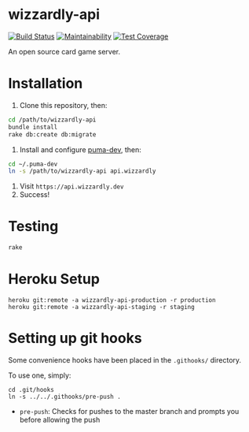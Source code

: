 # wizzardly-api

[![Build Status](https://semaphoreci.com/api/v1/wizzardly/wizzardly-api/branches/master/badge.svg)](https://semaphoreci.com/wizzardly/wizzardly-api)
[![Maintainability](https://api.codeclimate.com/v1/badges/3817b057abd79f487c3d/maintainability)](https://codeclimate.com/github/wizzardly/wizzardly-api/maintainability)
[![Test Coverage](https://api.codeclimate.com/v1/badges/3817b057abd79f487c3d/test_coverage)](https://codeclimate.com/github/wizzardly/wizzardly-api/test_coverage)

An open source card game server.

# Installation

1. Clone this repository, then:

```bash
cd /path/to/wizzardly-api
bundle install
rake db:create db:migrate
```

1. Install and configure [puma-dev](https://github.com/puma/puma-dev), then:

```bash
cd ~/.puma-dev
ln -s /path/to/wizzardly-api api.wizzardly
```

1. Visit `https://api.wizzardly.dev`
1. Success!

# Testing

```bash
rake
```

# Heroku Setup

```
heroku git:remote -a wizzardly-api-production -r production
heroku git:remote -a wizzardly-api-staging -r staging
```

# Setting up git hooks

Some convenience hooks have been placed in the `.githooks/` directory.

To use one, simply:

```shell
cd .git/hooks
ln -s ../../.githooks/pre-push .
```

- `pre-push`: Checks for pushes to the master branch and prompts you before allowing the push
